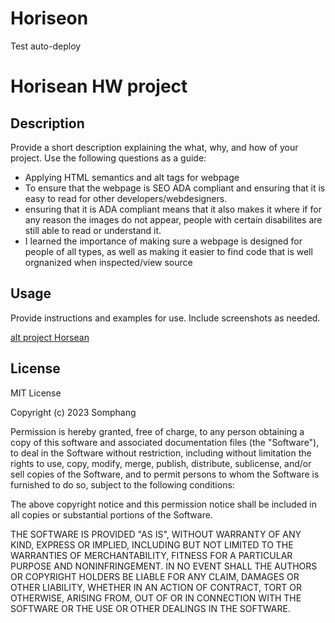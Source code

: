 # Horiseon

Test auto-deploy


# Horisean HW project 

## Description

Provide a short description explaining the what, why, and how of your project. Use the following questions as a guide:

- Applying HTML semantics and alt tags for webpage
- To ensure that the webpage is SEO ADA compliant and ensuring that it is easy to read for other developers/webdesigners.
- ensuring that it is ADA compliant means that it also makes it where if for any reason the images do not appear, people with certain disabilites are still able to read or understand it.
- I learned the importance of making sure a webpage is designed for people of all types, as well as making it easier to find code that is well orgnanized when inspected/view source



## Usage

Provide instructions and examples for use. Include screenshots as needed.


[alt project Horsean](assets/images/HorSSSproject.png)



## License

MIT License

Copyright (c) 2023 Somphang

Permission is hereby granted, free of charge, to any person obtaining a copy of this software and associated documentation files (the "Software"), to deal in the Software without restriction, including without limitation the rights to use, copy, modify, merge, publish, distribute, sublicense, and/or sell copies of the Software, and to permit persons to whom the Software is furnished to do so, subject to the following conditions:

The above copyright notice and this permission notice shall be included in all copies or substantial portions of the Software.

THE SOFTWARE IS PROVIDED "AS IS", WITHOUT WARRANTY OF ANY KIND, EXPRESS OR IMPLIED, INCLUDING BUT NOT LIMITED TO THE WARRANTIES OF MERCHANTABILITY, FITNESS FOR A PARTICULAR PURPOSE AND NONINFRINGEMENT. IN NO EVENT SHALL THE AUTHORS OR COPYRIGHT HOLDERS BE LIABLE FOR ANY CLAIM, DAMAGES OR OTHER LIABILITY, WHETHER IN AN ACTION OF CONTRACT, TORT OR OTHERWISE, ARISING FROM, OUT OF OR IN CONNECTION WITH THE SOFTWARE OR THE USE OR OTHER DEALINGS IN THE SOFTWARE.
